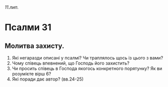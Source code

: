 
_11.лип._

# Псалми 31

## Молитва захисту.
1. Які негаразди описані у псалмі? Чи траплялось щось із цього з вами?
2. Чому співець впевнений, що Господь його захистить?
3. Чи просить співець в Господа якогось конкретного порятунку? Як ви розумієте вірш 6?
4. Які поради дає автор? (вв.24-25)
